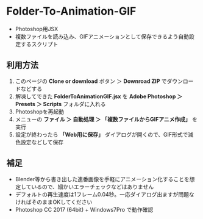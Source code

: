 # Folder-To-Animation-GIF
- Photoshop用JSX
- 複数ファイルを読み込み、GIFアニメーションとして保存できるよう自動設定するスクリプト


## 利用方法
1. このページの **Clone or download** ボタン ＞ **Downroad ZIP** でダウンロードなどする
1. 解凍してできた **FolderToAnimationGIF.jsx** を **Adobe Photoshop ＞ Presets ＞ Scripts** フォルダに入れる
1. Photoshopを再起動
1. メニューの **ファイル ＞ 自動処理 ＞ 「複数ファイルからGIFアニメ作成」** を実行
1. 設定が終わったら **「Web用に保存」** ダイアログが開くので、GIF形式で減色設定などして保存

## 補足
- Blender等から書き出した連番画像を手軽にアニメーション化することを想定しているので、細かいエラーチェックなどはありません
- デフォルトの再生速度は1フレーム0.04秒。一応ダイアログ出ますが問題なければそのままOKしてください
- Photoshop CC 2017 (64bit) + Windows7Pro で動作確認
